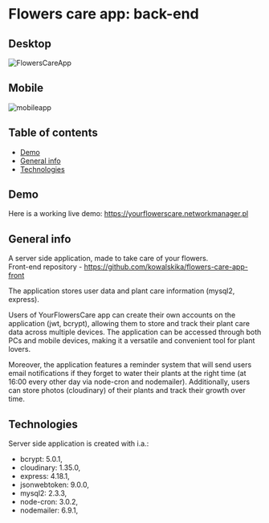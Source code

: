# Flowers care app: back-end

## Desktop
![FlowersCareApp](https://user-images.githubusercontent.com/125073360/230791706-b947b694-5358-454b-b3e0-fee4cc212b8f.gif)

## Mobile
![mobileapp](https://user-images.githubusercontent.com/125073360/230792691-f6411f37-d10f-4cb7-b672-6da4cf582fc9.gif)

## Table of contents
* [Demo](#demo)
* [General info](#general-info)
* [Technologies](#technologies)

## Demo
Here is a working live demo: https://yourflowerscare.networkmanager.pl


## General info
A server side application, made to take care of your flowers.<br>
Front-end repository - https://github.com/kowalskika/flowers-care-app-front <br>

The application stores user data and plant care information (mysql2, express).

Users of YourFlowersCare app can create their own accounts on the application (jwt, bcrypt), allowing them to store and track their plant care data across multiple devices. The application can be accessed through both PCs and mobile devices, making it a versatile and convenient tool for plant lovers.

Moreover, the application features a reminder system that will send users email notifications if they forget to water their plants at the right time (at 16:00 every other day via node-cron and nodemailer). Additionally, users can store photos (cloudinary) of their plants and track their growth over time.


## Technologies
Server side application is created with i.a.:
* bcrypt: 5.0.1,
* cloudinary: 1.35.0,
* express: 4.18.1,
* jsonwebtoken: 9.0.0,
* mysql2: 2.3.3,
* node-cron: 3.0.2,
* nodemailer: 6.9.1,

